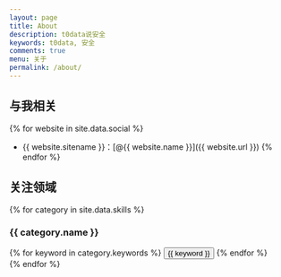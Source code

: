 ```yaml
---
layout: page
title: About
description: t0data说安全
keywords: t0data, 安全
comments: true
menu: 关于
permalink: /about/
---
```




## 与我相关

{% for website in site.data.social %}
* {{ website.sitename }}：[@{{ website.name }}]({{ website.url }})
{% endfor %}


## 关注领域

{% for category in site.data.skills %}
### {{ category.name }}
<div class="btn-inline">
{% for keyword in category.keywords %}
<button class="btn btn-outline" type="button">{{ keyword }}</button>
{% endfor %}
</div>
{% endfor %}
